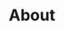 ---
title: "About"
description: "Get fastest loan with smart way a seating home"
draft: false
layout: "about"

# banner
banner:
  subtitle: "We Are Delta"
  subtitle_color: ""
  title: "Give your team the design mindset & design tools"
  title_color: ""
  description: "Lorem ipsum dolor sit amet, consetetur sadipscing elitr, diam nonumy eirmod tempor invidunt ut labore dolore magna"
  description_color: ""
  button:
    enable: true
    label: "Get started now"
    icon: "fas fa-arrow-right"
    link: "contact/"
  
  image: "images/banner-about.png"

# brands
brands:
  enable: true

# featured_testimonial
featured_testimonial:
  enable: true
  author_image: "images/avatar/invision.jpg"
  review: "“ Companies with high design maturity see cost saving (x4), Revenue gains (x5), and brand and market position improvements to their design. ”"
  review_color: ""
  author_info: '"Design Frontier" from InVision'
  author_info_color: ""

# about_info
about_info:
  enable: true
  image: "images/team-group.jpg"
  subtitle: "We Are Delta"
  subtitle_color: ""
  title: "eaving them less time to The <br> check out competitors into."
  title_color: "white"

# features_box
features_box:
  enable: true
  features_box_item:
    - icon: "fas fa-file-signature"
      title: "Ultimate Guide"
      title_color: ""
      content: "Curabitur aliquet quam id dui posuere blandit. Donec sollicitudin molestie malesuada. Praesent sapien madssa, convallis a pellentesque nec, egestas in faucibus orci luctus et ultrices"
      content_color: ""

    - icon: "fas fa-signature"
      title: "How-to Webinars"
      title_color: ""
      content: "Curabitur aliquet quam id dui posuere blandit. Donec sollicitudin molestie malesuada. Praesent sapien madssa, convallis a pellentesque nec, egestas in faucibus orci luctus et ultrices"
      content_color: ""
      
    - icon: "fas fa-bullhorn"
      title: "workshops & FAQ"
      title_color: ""
      content: "Curabitur aliquet quam id dui posuere blandit. Donec sollicitudin molestie malesuada. Praesent sapien madssa, convallis a pellentesque nec, egestas in faucibus orci luctus et ultrices"
      content_color: ""

# image_and_content_block
image_and_content_block:
  enable: true
  subtitle: "We Are Delta"
  subtitle_color: ""
  title: "Lots of people love us, <br> and we're also."
  title_color: ""
  image: "images/block-image-03.png"
  content_position: "left" # Value will be - "left/right"
  content: "Vestibulum ante ipsum primis in faucibus orci luctus et ultrices posuere cubilia Curae; Donec velit neque, auctor sit amet aliquam vel, ullamcorper sit amet ligula. Vestibulum 

  
  * luctus et ultrices uere cubia Curae Donec verglit

  * Neque auctor congue leo eget malesuada Vivamus

  * Sit amet dui Nulla quis lorem ut libero malesuada feugiat

  * Donec verglit neque, auctor congue leo  malesuada.
  "
  content_color: ""

# customer_info
customer_info:
  enable: true
  subtitle: "We Are Delta"
  subtitle_color: ""
  title: "We care about customers"
  title_color: ""
  block:
  - icon: "fas fa-hands-helping"
    icon_color: ""
    title: "Your design partner now <br> and in the future"
    title_color: ""
    content: "Curabitur arcu erat, accumsan id imperdiet et, porttitor at sem. Quisque velit nisi, pretium ut lacinia in, elementum id enim. Mauris blandit aliquet elit, eget tincidunt nibh pulvinar."
    content_color: ""

  - icon: "fas fa-headset"
    icon_color: ""
    title: "Around the clock <br> support from day one"
    title_color: ""
    content: "Curabitur arcu erat, accumsan id imperdiet et, porttitor at sem. Quisque velit nisi, pretium ut lacinia in, elementum id enim. Mauris blandit aliquet elit, eget tincidunt nibh pulvinar."
    content_color: ""

# our_peoples
our_peoples:
  enable: true
  subtitle: "We Are Delta"
  subtitle_color: ""
  title: "Some of our investors advisors"
  title_color: "white"
  lists:
  - image: "images/avatar/01.jpg"
    name: "Dianne Russell"
    name_color: "white"
    designation: "Binford Ltd."
    designation_color: ""

  - image: "images/avatar/02.jpg"
    name: "Guy Hawkins"
    name_color: "white"
    designation: "Big Kahuna Burger Ltd."
    designation_color: ""

  - image: "images/avatar/03.jpg"
    name: "Jerome Bell"
    name_color: "white"
    designation: "Abstergo Ltd."
    designation_color: ""

  - image: "images/avatar/04.jpg"
    name: "Marvin McKinney"
    name_color: "white"
    designation: "Barone LLC."
    designation_color: ""

  - image: "images/avatar/05.jpg"
    name: "Eleanor Pena"
    name_color: "white"
    designation: "Acme Co."
    designation_color: ""

  - image: "images/avatar/06.jpg"
    name: "Jacob Jones"
    name_color: "white"
    designation: "Abstergo Ltd."
    designation_color: ""

  - image: "images/avatar/07.jpg"
    name: "Guy Hawkins"
    name_color: "white"
    designation: "Binford Ltd."
    designation_color: ""

  - image: "images/avatar/08.jpg"
    name: "Devon Lane"
    name_color: "white"
    designation: "Biffco Enterprises Ltd."
    designation_color: ""


# career
career:
  enable: true
  subtitle: "We Are Delta"
  subtitle_color: ""
  title: "Delta’s Latest opportunities"
  title_color: ""
  content: "Curabitur arcu erat, accumsan id imperdiet et, lacinia in, elementum id enim. Curasfrbitur non nulla sit amet nisl tempus consr fwsrf wvallis "
  content_color: ""
  section: "career" # career data comming form "career.md" page


# call_to_action
call_to_action:
  enable: true

---